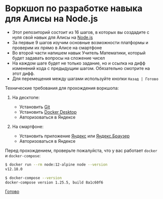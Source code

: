# Воркшоп по разработке навыка для Алисы на Node.js

* Этот репозиторий состоит из 16 шагов, в которых вы создадите с нуля свой навык для Алисы на [Node.js](https://nodejs.org)
* За первые 9 шагов изучим основные возможности платформы и проверим их прямо в Алисе на смартфоне
* Во второй части напишем навык Учитель Математики, который будет задавать вопросы на сложение чисел
* На каждом шаге будет не только задание, но и ссылка на дифф изменений кода с предыдущим шагом. Обязательно смотрите на этот дифф.
* Для перемещения между шагами используйте кнопки `Назад | Готово` 

Технические требования для прохождения воркшопа:
1. На десктопе:
   - Установить [Git](https://git-scm.com/downloads)
   - Установить [Docker Desktop](https://www.docker.com/products/docker-desktop)
   - Авторизоваться в Яндексе

2. На смартфоне:
   - Установить приложение [Яндекс](https://mobile.yandex.ru/apps/search/) или [Яндекс.Браузер](https://mobile.yandex.ru/apps/browser/)
   - Авторизоваться в Яндексе

Перед прохождением, проверьте пожалуйста, что у вас работает `docker` и `docker-compose`:
```bash
$ docker run --rm node:12-alpine node --version
v12.18.0

$ docker-compose --version
docker-compose version 1.25.5, build 8a1c60f6
```

[Готово](https://github.com/vitalets/alice-workshop/tree/step0)
